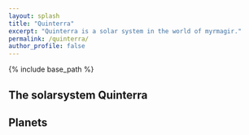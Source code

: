 ```yaml
---
layout: splash
title: "Quinterra"
excerpt: "Quinterra is a solar system in the world of myrmagir."
permalink: /quinterra/
author_profile: false
---
```


{% include base_path %}

## The solarsystem Quinterra

## Planets

